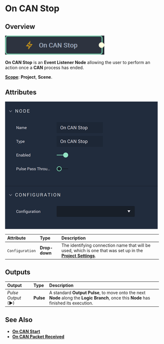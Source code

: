 # On CAN Stop

## Overview

![The On CAN Stop Node.](../../../../.gitbook/assets/oncanstopnode20241.png)

**On CAN Stop** is an **Event Listener Node** allowing the user to perform an action once a **CAN** process has ended.

[**Scope**](../../overview.md#scopes): **Project**, **Scene**.

## Attributes

![The On CAN Stop Node Attributes.](../../../../.gitbook/assets/oncanstopatts20231.png)

| Attribute | Type | Description |
| :--- | :--- | :--- |
| `Configuration` | **Drop-down** | The identifying connection name that will be used, which is one that was set up in the [**Project Settings**](../../../../modules/project-settings/CAN.md). |

## Outputs

| Output | Type | Description |
| :--- | :--- | :--- |
| _Pulse Output_ \(►\) | **Pulse** | A standard **Output Pulse**, to move onto the next **Node** along the **Logic Branch**, once this **Node** has finished its execution. |

## See Also

* [**On CAN Start**](oncanstart.md)
* [**On CAN Packet Received**](oncanpacketreceived.md)

